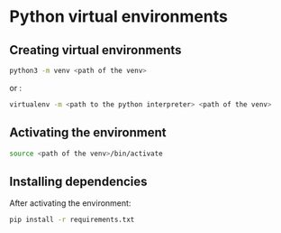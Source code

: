 # Python virtual environments

## Creating virtual environments

```bash
python3 -m venv <path of the venv>
```

or :

```bash
virtualenv -m <path to the python interpreter> <path of the venv>
```

## Activating the environment

```bash
source <path of the venv>/bin/activate
```

## Installing dependencies

After activating the environment:

```bash
pip install -r requirements.txt
```
